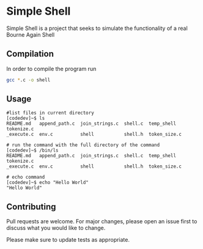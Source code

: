 # Simple Shell

Simple Shell is a project that seeks to simulate the functionality of a real Bourne Again Shell

## Compilation

In order to compile the program run

```bash
gcc *.c -o shell
```

## Usage

```
#list files in current directory
[codedev]~$ ls
README.md   append_path.c  join_strings.c  shell.c  temp_shell    tokenize.c
_execute.c  env.c          shell           shell.h  token_size.c

# run the command with the full directory of the command
[codedev]~$ /bin/ls
README.md   append_path.c  join_strings.c  shell.c  temp_shell    tokenize.c
_execute.c  env.c          shell           shell.h  token_size.c

# echo command
[codedev]~$ echo "Hello World"
"Hello World"
```

## Contributing
Pull requests are welcome. For major changes, please open an issue first to discuss what you would like to change.

Please make sure to update tests as appropriate.
